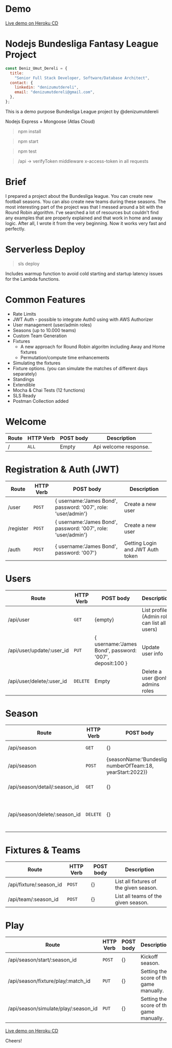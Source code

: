 
# Demo
[Live demo on Heroku CD](https://bundesligaleague.herokuapp.com/)

# Nodejs Bundesliga Fantasy League Project

```js
const Deniz_Umut_Dereli = {
  title:
    "Senior Full Stack Developer, Software/Database Architect",
  contact: {
    linkedin: "denizumutdereli",
    email: "denizumutdereli@gmail.com",
  },
};
```
This is a demo purpose Bundesliga League project by @denizumutdereli

Nodejs Express + Mongoose (Atlas Cloud)
 
 > npm install

 > npm start
 
 > npm test

 > /api -> verifyToken middleware x-access-token in all requests

# Brief

I prepared a project about the Bundesliga league. You can create new football seasons. You can also create new teams during these seasons. The most interesting part of the project was that I messed around a bit with the Round Robin algorithm. I've searched a lot of resources but couldn't find any examples that are properly explained and that work in home and away logic. After all, I wrote it from the very beginning. Now it works very fast and perfectly.

# Serverless Deploy
> sls deploy
 
Includes warmup function to avoid cold starting and startup latency issues for the Lambda functions.


# Common Features

- Rate Limits
- JWT Auth - possible to integrate Auth0 using with AWS Authorizer
- User management (user/admin roles)
- Seasons (up to 10.000 teams)
- Custom Team Generation
- Fixtures 
  - A new approach for Round Robin algoritm including Away and Home fixtures
  - Permutation/compute time enhancements
- Simulating the fixtures
- Fixture options. (you can simulate the matches of different days separately)
- Standings
- Extendible
- Mocha & Chai Tests (12 functions)
- SLS Ready
- Postman Collection added

# Welcome

| Route | HTTP Verb	 | POST body	 | Description	 |
| --- | --- | --- | --- |
| / | `ALL` | Empty | Api welcome response. |

# Registration & Auth (JWT)

| Route | HTTP Verb	 | POST body	 | Description	 |
| --- | --- | --- | --- |
| /user | `POST` | { username:'James Bond', password: '007', role: 'user/admin'} | Create a new user |
| /register | `POST` | { username:'James Bond', password: '007', role: 'user/admin'} | Create a new user |
| /auth | `POST` | { username:'James Bond', password: '007'} | Getting Login and JWT Auth token |

# Users

| Route | HTTP Verb	 | POST body	 | Description	 |
| --- | --- | --- | --- |
| /api/user | `GET` | {empty} |  List profile. (Admin role can list all users) |
| /api/user/update/:user_id | `PUT` | { username:'James Bond', password: '007', deposit:100 }| Update user info |
| /api/user/delete/:user_id | `DELETE` | Empty | Delete a user @only admins roles |

# Season

| Route | HTTP Verb	 | POST body	 | Description	 |
| --- | --- | --- | --- |
| /api/season | `GET` | {} | List all seasons. |
| /api/season | `POST` | {seasonName:'Bundesliga', numberOfTeam:18, yearStart:2022}} | Create a new season |
| /api/season/detail/:season_id | `GET` | {} | Get details of the season |
| /api/season/delete/:season_id | `DELETE` | {} | Delete season and all related team,fixtures - owners |

# Fixtures & Teams

| Route | HTTP Verb	 | POST body	 | Description	 |
| --- | --- | --- | --- |
| /api/fixture/:season_id | `POST` | {} | List all fixtures of the given season. |
| /api/team/:season_id | `POST` | {} | List all teams of the given season. |

# Play

| Route | HTTP Verb	 | POST body	 | Description	 |
| --- | --- | --- | --- |
| /api/season/start/:season_id | `POST` | {} | Kickoff season. |
| /api/season/fixture/play/:match_id | `PUT` | {} | Setting the score of the game manually. |
| /api/season/simulate/play/:season_id | `PUT` | {} | Setting the score of the game manually. |

[Live demo on Heroku CD](https://bundesligaleague.herokuapp.com/)

Cheers!
